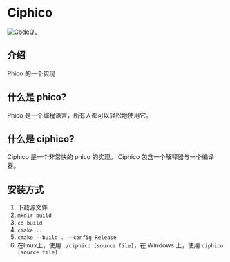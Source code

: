 # Ciphico

[![CodeQL](https://github.com/3swordman/ciphico/actions/workflows/codeql-analysis.yml/badge.svg)](https://github.com/3swordman/ciphico/actions/workflows/codeql-analysis.yml)

## 介绍

Phico 的一个实现

## 什么是 phico?

Phico 是一个编程语言，所有人都可以轻松地使用它。

## 什么是 ciphico?

Ciphico 是一个非常快的 phico 的实现。
Ciphico 包含一个解释器与一个编译器。

## 安装方式

1. 下载源文件
2. ```mkdir build```
3. ```cd build```
4. ```cmake ..```
5. ```cmake --build . --config Release```
6. 在linux上，使用 ```./ciphico [source file]```，在 Windows 上，使用 ```ciphico [source file]```
